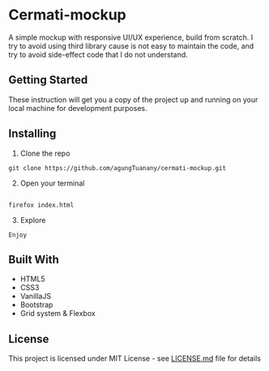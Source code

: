 # Cermati-mockup

A simple mockup with responsive UI/UX experience, build from scratch. I try to
avoid using third library cause is not easy to maintain the code, and try to
avoid side-effect code that I do not understand.

## Getting Started

These instruction will get you a copy of the project up and running on your
local machine for development purposes.


## Installing

1. Clone the repo

~~~
git clone https://github.com/agungTuanany/cermati-mockup.git
~~~

2. Open your terminal

~~~

firefox index.html
~~~

3. Explore

~~~
Enjoy
~~~~

## Built With

* HTML5
* CSS3
* VanillaJS
* Bootstrap
* Grid system & Flexbox

## License

This project is licensed under MIT License - see [LICENSE.md](LICENSE.md) file
for details


